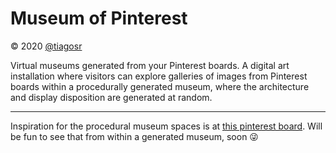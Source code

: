 # Museum of Pinterest
:copyright: 2020 [@tiagosr](https://github.com/tiagosr/)

Virtual museums generated from your Pinterest boards.
A digital art installation where visitors can explore galleries of images from Pinterest boards within a procedurally generated museum, where the architecture and display disposition are generated at random.

----

Inspiration for the procedural museum spaces is at [this pinterest board](https://pinterest.com/tiagosr/museum-of-pinterest). Will be fun to see that from within a generated museum, soon :stuck_out_tongue_winking_eye:

